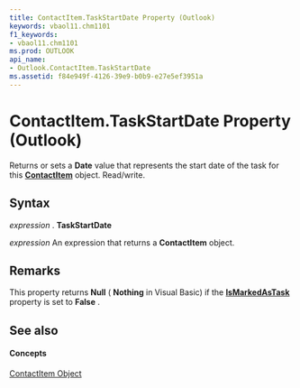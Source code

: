 ```yaml
---
title: ContactItem.TaskStartDate Property (Outlook)
keywords: vbaol11.chm1101
f1_keywords:
- vbaol11.chm1101
ms.prod: OUTLOOK
api_name:
- Outlook.ContactItem.TaskStartDate
ms.assetid: f84e949f-4126-39e9-b0b9-e27e5ef3951a
---
```



# ContactItem.TaskStartDate Property (Outlook)

Returns or sets a  **Date** value that represents the start date of the task for this **[ContactItem](contactitem-object-outlook.md)** object. Read/write.


## Syntax

 _expression_ . **TaskStartDate**

 _expression_ An expression that returns a **ContactItem** object.


## Remarks

This property returns  **Null** ( **Nothing** in Visual Basic) if the **[IsMarkedAsTask](contactitem-ismarkedastask-property-outlook.md)** property is set to **False** .


## See also


#### Concepts


[ContactItem Object](contactitem-object-outlook.md)


